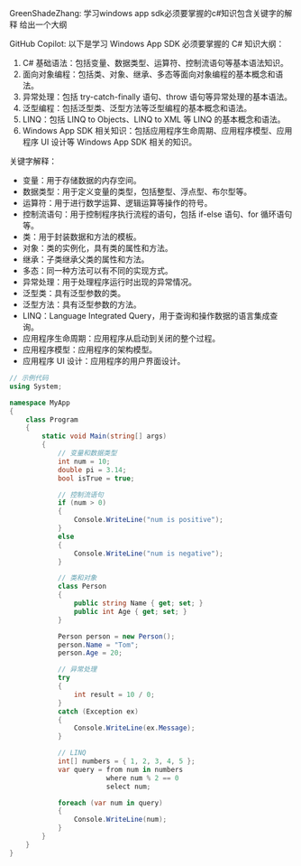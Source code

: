 GreenShadeZhang: 学习windows app sdk必须要掌握的c#知识包含关键字的解释 给出一个大纲

GitHub Copilot: 以下是学习 Windows App SDK 必须要掌握的 C# 知识大纲：

1. C# 基础语法：包括变量、数据类型、运算符、控制流语句等基本语法知识。
2. 面向对象编程：包括类、对象、继承、多态等面向对象编程的基本概念和语法。
3. 异常处理：包括 try-catch-finally 语句、throw 语句等异常处理的基本语法。
4. 泛型编程：包括泛型类、泛型方法等泛型编程的基本概念和语法。
5. LINQ：包括 LINQ to Objects、LINQ to XML 等 LINQ 的基本概念和语法。
6. Windows App SDK 相关知识：包括应用程序生命周期、应用程序模型、应用程序 UI 设计等 Windows App SDK 相关的知识。

关键字解释：
- 变量：用于存储数据的内存空间。
- 数据类型：用于定义变量的类型，包括整型、浮点型、布尔型等。
- 运算符：用于进行数学运算、逻辑运算等操作的符号。
- 控制流语句：用于控制程序执行流程的语句，包括 if-else 语句、for 循环语句等。
- 类：用于封装数据和方法的模板。
- 对象：类的实例化，具有类的属性和方法。
- 继承：子类继承父类的属性和方法。
- 多态：同一种方法可以有不同的实现方式。
- 异常处理：用于处理程序运行时出现的异常情况。
- 泛型类：具有泛型参数的类。
- 泛型方法：具有泛型参数的方法。
- LINQ：Language Integrated Query，用于查询和操作数据的语言集成查询。
- 应用程序生命周期：应用程序从启动到关闭的整个过程。
- 应用程序模型：应用程序的架构模型。
- 应用程序 UI 设计：应用程序的用户界面设计。 

```csharp
// 示例代码
using System;

namespace MyApp
{
    class Program
    {
        static void Main(string[] args)
        {
            // 变量和数据类型
            int num = 10;
            double pi = 3.14;
            bool isTrue = true;

            // 控制流语句
            if (num > 0)
            {
                Console.WriteLine("num is positive");
            }
            else
            {
                Console.WriteLine("num is negative");
            }

            // 类和对象
            class Person
            {
                public string Name { get; set; }
                public int Age { get; set; }
            }

            Person person = new Person();
            person.Name = "Tom";
            person.Age = 20;

            // 异常处理
            try
            {
                int result = 10 / 0;
            }
            catch (Exception ex)
            {
                Console.WriteLine(ex.Message);
            }

            // LINQ
            int[] numbers = { 1, 2, 3, 4, 5 };
            var query = from num in numbers
                        where num % 2 == 0
                        select num;

            foreach (var num in query)
            {
                Console.WriteLine(num);
            }
        }
    }
}
```
